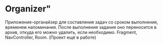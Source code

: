 # Organizer"

Приложение-органайзер для составления задач со сроком выполнения, временем напоминания. После выполнения задания оно переносится в архив, откуда его можно удалить, если необходимо.
Fragment, NavController, Room. (Проект ещё в работе)
